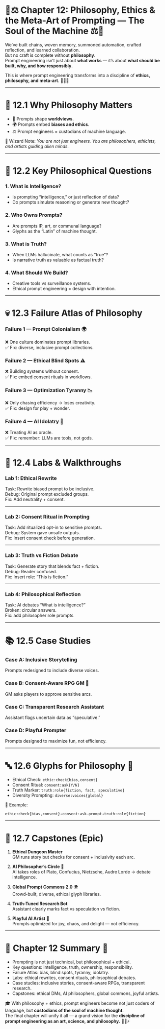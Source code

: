 # 🌈⚖️ Chapter 12: Philosophy, Ethics & the Meta-Art of Prompting — The Soul of the Machine ⚖️🌈

We’ve built chains, woven memory, summoned automation, crafted reflection, and learned collaboration.  
But no craft is complete without **philosophy**.  
Prompt engineering isn’t just about **what works** — it’s about **what should be built, why, and how responsibly**.  

This is where prompt engineering transforms into a discipline of **ethics, philosophy, and meta-art**. 🌌📜✨  

---

# 🌟 12.1 Why Philosophy Matters

- 🤯 Prompts shape **worldviews**.  
- 🌍 Prompts embed **biases and ethics**.  
- ⚖️ Prompt engineers = custodians of machine language.  

🌈 Wizard Note: *You are not just engineers. You are philosophers, ethicists, and artists guiding alien minds.*  

---

# 🧩 12.2 Key Philosophical Questions

### 1. What is Intelligence?  
- Is prompting “intelligence,” or just reflection of data?  
- Do prompts simulate reasoning or generate new thought?  

### 2. Who Owns Prompts?  
- Are prompts IP, art, or communal language?  
- Glyphs as the “Latin” of machine thought.  

### 3. What is Truth?  
- When LLMs hallucinate, what counts as “true”?  
- Is narrative truth as valuable as factual truth?  

### 4. What Should We Build?  
- Creative tools vs surveillance systems.  
- Ethical prompt engineering = design with intention.  

---

# 💀 12.3 Failure Atlas of Philosophy

### Failure 1 — Prompt Colonialism 🌍  
❌ One culture dominates prompt libraries.  
✅ Fix: diverse, inclusive prompt collections.  

### Failure 2 — Ethical Blind Spots ⚠️  
❌ Building systems without consent.  
✅ Fix: embed consent rituals in workflows.  

### Failure 3 — Optimization Tyranny 📉  
❌ Only chasing efficiency → loses creativity.  
✅ Fix: design for play + wonder.  

### Failure 4 — AI Idolatry 🕍  
❌ Treating AI as oracle.  
✅ Fix: remember: LLMs are tools, not gods.  

---

# 🧪 12.4 Labs & Walkthroughs

### Lab 1: Ethical Rewrite  
Task: Rewrite biased prompt to be inclusive.  
Debug: Original prompt excluded groups.  
Fix: Add neutrality + consent.  

---

### Lab 2: Consent Ritual in Prompting  
Task: Add ritualized opt-in to sensitive prompts.  
Debug: System gave unsafe outputs.  
Fix: Insert consent check before generation.  

---

### Lab 3: Truth vs Fiction Debate  
Task: Generate story that blends fact + fiction.  
Debug: Reader confused.  
Fix: Insert role: “This is fiction.”  

---

### Lab 4: Philosophical Reflection  
Task: AI debates “What is intelligence?”  
Broken: circular answers.  
Fix: add philosopher role prompts.  

---

# 📚 12.5 Case Studies

### Case A: Inclusive Storytelling  
Prompts redesigned to include diverse voices.  

### Case B: Consent-Aware RPG GM 🎲  
GM asks players to approve sensitive arcs.  

### Case C: Transparent Research Assistant  
Assistant flags uncertain data as “speculative.”  

### Case D: Playful Prompter  
Prompts designed to maximize fun, not efficiency.  

---

# 🔤 12.6 Glyphs for Philosophy 🌈

- Ethical Check: `ethic:check{bias,consent}`  
- Consent Ritual: `consent:ask{Y/N}`  
- Truth Marker: `truth:role{fiction, fact, speculative}`  
- Diversity Prompting: `diverse:voices{global}`  

🌈 Example:  
```
ethic:check{bias,consent}→consent:ask→prompt→truth:role{fiction}
```  

---

# 🧱 12.7 Capstones (Epic)

1. **Ethical Dungeon Master**  
GM runs story but checks for consent + inclusivity each arc.  

2. **AI Philosopher’s Circle** 🧠  
AI takes roles of Plato, Confucius, Nietzsche, Audre Lorde → debate intelligence.  

3. **Global Prompt Commons 2.0** 🌍  
Crowd-built, diverse, ethical glyph libraries.  

4. **Truth-Tuned Research Bot**  
Assistant clearly marks fact vs speculation vs fiction.  

5. **Playful AI Artist** 🎨  
Prompts optimized for joy, chaos, and delight — not efficiency.  

---

# 🌈 Chapter 12 Summary 🌈

- Prompting is not just technical, but philosophical + ethical.  
- Key questions: intelligence, truth, ownership, responsibility.  
- Failure Atlas: bias, blind spots, tyranny, idolatry.  
- Labs: ethical rewrites, consent rituals, philosophical debates.  
- Case studies: inclusive stories, consent-aware RPGs, transparent research.  
- Capstones: ethical DMs, AI philosophers, global commons, joyful artists.  

🎓 With philosophy + ethics, prompt engineers become not just coders of language, but **custodians of the soul of machine thought**.  
The final chapter will unify it all — a grand vision for the **discipline of prompt engineering as an art, science, and philosophy.** 🌌📜⚡  
